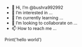 - 👋 Hi, I’m @bushra992992
- 👀 I’m interested in ...
- 🌱 I’m currently learning ...
- 💞️ I’m looking to collaborate on ...
- 📫 How to reach me ...

<!---
bushra992992/bushra992992 is a ✨ special ✨ repository because its `README.md` (this file) appears on your GitHub profile.
You can click the Preview link to take a look at your changes.
--->Print('hello world')
